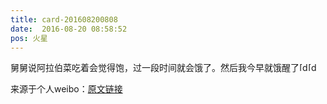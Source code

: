 ```yaml
---
title: card-201608200808
date:  2016-08-20 08:58:52
pos: 火星
---
```

舅舅说阿拉伯菜吃着会觉得饱，过一段时间就会饿了。然后我今早就饿醒了<span class="url-icon"><img alt=[doge] src="https://h5.sinaimg.cn/m/emoticon/icon/others/d_doge-be7f768d78.png" style="width:1em; height:1em;" /></span><span class="url-icon"><img alt=[doge] src="https://h5.sinaimg.cn/m/emoticon/icon/others/d_doge-be7f768d78.png" style="width:1em; height:1em;" /></span> 

来源于个人weibo：[原文链接](https://m.weibo.cn/status/E4orU0BpL?mblogid=E4orU0BpL)